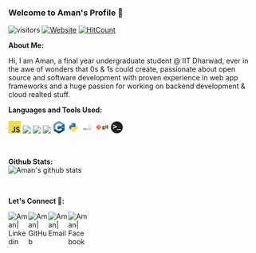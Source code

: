 ### Welcome to Aman's Profile 👋

![visitors](https://visitor-badge.laobi.icu/badge?page_id=aman1403.aman1403)
[![Website](https://img.shields.io/badge/Website-Up-brightgreen)](https://aman1403.github.io/Aman) 
[![HitCount](http://hits.dwyl.com/aman1403/Aman.svg)](http://hits.dwyl.com/aman1403/Aman)


**About Me:** 

Hi, I am Aman, a final year undergraduate student @ IIT Dharwad, ever in the awe of wonders that 0s & 1s could create, passionate about open source and software development with proven experience in web app frameworks and a huge passion for working on backend development & cloud realted stuff. 


**Languages and Tools Used:**  

<code><img height="25" src="https://raw.githubusercontent.com/github/explore/80688e429a7d4ef2fca1e82350fe8e3517d3494d/topics/javascript/javascript.png"></code>
<code><img height="25" src="https://w7.pngwing.com/pngs/493/735/png-transparent-node-js-javascript-express-js-mongodb-github-github-angle-text-logo.png"></code>
<code><img height="25" src="https://pbs.twimg.com/profile_images/1235870003292856320/iRG4_ojf_400x400.png"></code>
<code><img height="25" src="https://pbs.twimg.com/profile_images/699217734492647428/pCfEzr6L_400x400.png"></code>
<code><img height="25" src="https://raw.githubusercontent.com/github/explore/80688e429a7d4ef2fca1e82350fe8e3517d3494d/topics/cpp/cpp.png"></code>
<code><img height="25" src="https://raw.githubusercontent.com/github/explore/80688e429a7d4ef2fca1e82350fe8e3517d3494d/topics/python/python.png"></code>
<code><img height="25" src="https://raw.githubusercontent.com/github/explore/80688e429a7d4ef2fca1e82350fe8e3517d3494d/topics/mysql/mysql.png"></code>
<code><img height="25" src="https://raw.githubusercontent.com/github/explore/80688e429a7d4ef2fca1e82350fe8e3517d3494d/topics/git/git.png"></code>
<code><img height="25" src="https://raw.githubusercontent.com/github/explore/80688e429a7d4ef2fca1e82350fe8e3517d3494d/topics/terminal/terminal.png"></code>

<br/>

**Github Stats:**  
![Aman's github stats](https://github-readme-stats.vercel.app/api?username=aman1403&theme=blue-green&show_icons=true)

<br/>

**Let's Connect 👋:** 

<a href="https://in.linkedin.com/in/aman1403"><img align="left" alt="Aman| Linkedin" width="40px" src="https://i.ibb.co/yRHbQyd/linkedin-icon.png" /></a>
 
<a href="https://github.com/aman1403"><img align="left" alt="Aman| GitHub" width="40px" src="https://i.ibb.co/FK6FGy7/github-icon.png" /></a>
  
<a href="mailto:aluthra1403@gmail.com"><img align="left" alt="Aman| Email" width="40px" src="https://i.ibb.co/dDsXKG4/email-icon.png" /></a>
 
<a href="https://www.facebook.com/aman.luthra.353"><img align="left" alt="Aman| Facebook" width="40px" src="https://i.ibb.co/k4nCHtk/facebook-icon.png" /></a>
